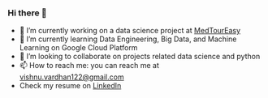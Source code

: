 ### Hi there 👋


- 🔭 I’m currently working on a data science project at [MedTourEasy](https://medtoureasy.com/)
- 🌱 I’m currently learning Data Engineering, Big Data, and Machine Learning on Google Cloud Platform 
- 👯 I’m looking to collaborate on projects related data science and python
- 📫 How to reach me: you can reach me at vishnu.vardhan122@gmail.com
- Check my resume on [LinkedIn](https://www.linkedin.com/in/vishnu-jasti/)



